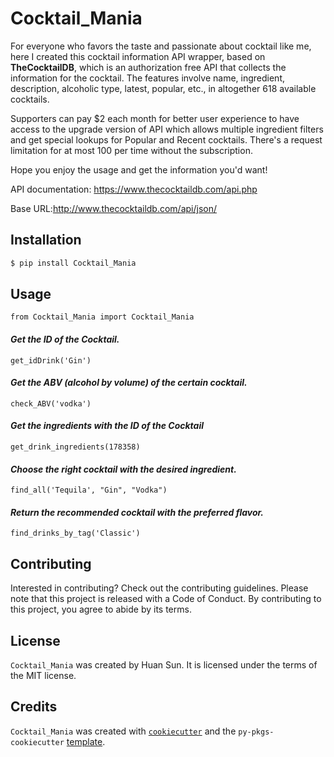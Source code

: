# Cocktail_Mania

For everyone who favors the taste and passionate about cocktail like me, here I created this cocktail information API wrapper, based on **TheCocktailDB**, which is an authorization free API that collects the information for the cocktail. The features involve name, ingredient, description, alcoholic type, latest, popular, etc., in altogether 618 available cocktails.

Supporters can pay $2 each month for better user experience to have access to the upgrade version of API which allows multiple ingredient filters and get special lookups for Popular and Recent cocktails. There's a request limitation for at most 100 per time without the subscription.

Hope you enjoy the usage and get the information you'd want!

API documentation: https://www.thecocktaildb.com/api.php

Base URL:http://www.thecocktaildb.com/api/json/


## Installation

```bash
$ pip install Cocktail_Mania
```

## Usage

`from Cocktail_Mania import Cocktail_Mania`

####  _Get the ID of the Cocktail._
`get_idDrink('Gin')`

####  _Get the ABV (alcohol by volume) of the certain cocktail._
`check_ABV('vodka')`

####  _Get the ingredients with the ID of the Cocktail_
`get_drink_ingredients(178358)`

####  _Choose the right cocktail with the desired ingredient._
`find_all('Tequila', "Gin", "Vodka")`

####  _Return the recommended cocktail with the preferred flavor._
`find_drinks_by_tag('Classic')`


## Contributing

Interested in contributing? Check out the contributing guidelines. Please note that this project is released with a Code of Conduct. By contributing to this project, you agree to abide by its terms.

## License

`Cocktail_Mania` was created by Huan Sun. It is licensed under the terms of the MIT license.

## Credits

`Cocktail_Mania` was created with [`cookiecutter`](https://cookiecutter.readthedocs.io/en/latest/) and the `py-pkgs-cookiecutter` [template](https://github.com/py-pkgs/py-pkgs-cookiecutter).
